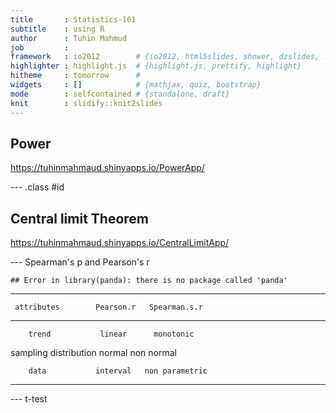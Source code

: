 ```yaml
---
title       : Statistics-101  
subtitle    : using R
author      : Tuhin Mahmud
job         : 
framework   : io2012        # {io2012, html5slides, shower, dzslides, ...}
highlighter : highlight.js  # {highlight.js, prettify, highlight}
hitheme     : tomorrow      # 
widgets     : []            # {mathjax, quiz, bootstrap}
mode        : selfcontained # {standalone, draft}
knit        : slidify::knit2slides
---
```


## Power 
https://tuhinmahmaud.shinyapps.io/PowerApp/



--- .class #id 

## Central limit Theorem
https://tuhinmahmaud.shinyapps.io/CentralLimitApp/

---  Spearman's p and Pearson's r

```
## Error in library(panda): there is no package called 'panda'
```


------------------------------------------------
     attributes        Pearson.r   Spearman.s.r 
--------------------- ----------- --------------
        trend           linear      monotonic   

sampling distribution   normal      non normal  

        data           interval   non parametric
------------------------------------------------

--- t-test


